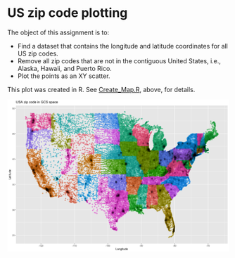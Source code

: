 # US zip code plotting
The object of this assignment is to: 
* Find a dataset that contains the longitude and latitude coordinates for all US zip codes.
* Remove all zip codes that are not in the contiguous United States, i.e., Alaska, Hawaii, and Puerto Rico.
* Plot the points as an XY scatter.

This plot was created in R. See [Create_Map.R](/Create_Map.R), above, for details.

![plot](Zipcode_scatter_plot.png)
